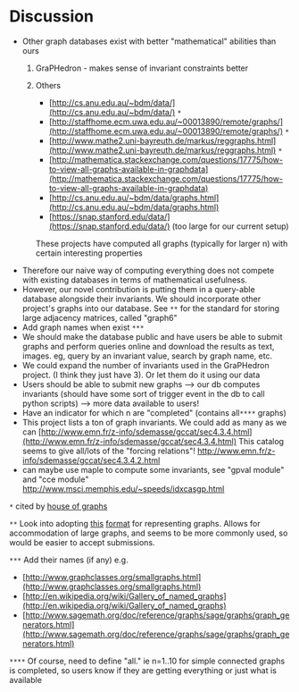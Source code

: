 Discussion
===========
+ Other graph databases exist with better "mathematical" abilities than ours 
   1. GraPHedron - makes sense of invariant constraints better
   2. Others 
	   + [http://cs.anu.edu.au/~bdm/data/](http://cs.anu.edu.au/~bdm/data/)  `*`
	   + [http://staffhome.ecm.uwa.edu.au/~00013890/remote/graphs/](http://staffhome.ecm.uwa.edu.au/~00013890/remote/graphs/)  `*`
	   + [http://www.mathe2.uni-bayreuth.de/markus/reggraphs.html](http://www.mathe2.uni-bayreuth.de/markus/reggraphs.html)   `*`
	   + [http://mathematica.stackexchange.com/questions/17775/how-to-view-all-graphs-available-in-graphdata](http://mathematica.stackexchange.com/questions/17775/how-to-view-all-graphs-available-in-graphdata)
	   + [http://cs.anu.edu.au/~bdm/data/graphs.html](http://cs.anu.edu.au/~bdm/data/graphs.html)
	   + [https://snap.stanford.edu/data/](https://snap.stanford.edu/data/) (too large for our current setup)
	
		These projects have computed all graphs (typically for larger n) with certain interesting properties 
+ Therefore our naive way of computing everything does not compete with existing databases in terms of mathematical usefulness. 
+ However, our novel contribution is putting them in a query-able database alongside their invariants. We should incorporate other project's graphs into our database. See `**` for the standard for storing large adjacency matrices, called "graph6" 
+ Add graph names when exist `***` 
+ We should make the database public and have users be able to submit graphs and perform queries online and download the results as text, images. eg, query by an invariant value, search by graph name, etc. 
+ We could expand the number of invariants used in the GraPHedron project. (I think they just have 3). Or let them do it using our data 
+ Users should be able to submit new graphs --> our db computes invariants (should have some sort of trigger event in the db to call python scripts) --> more data available to users! 
+ Have an indicator for which n are "completed" (contains all`****` graphs) 
+ This project lists a ton of graph invariants. We could add as many as we can
[http://www.emn.fr/z-info/sdemasse/gccat/sec4.3.4.html](http://www.emn.fr/z-info/sdemasse/gccat/sec4.3.4.html)
This catalog seems to give all/lots of the "forcing relations"!
http://www.emn.fr/z-info/sdemasse/gccat/sec4.3.4.2.html
+ can maybe use maple to compute some invariants, see "gpval module" and "cce module"
http://www.msci.memphis.edu/~speeds/idxcasgp.html


`*` cited by [house of graphs](http://www.sciencedirect.com.proxy-um.researchport.umd.edu/science/article/pii/S0166218X12002831#)

`**` Look into adopting [this](http://cs.anu.edu.au/~bdm/data/formats.html) [format](http://cs.anu.edu.au/~bdm/data/formats.txt) for representing graphs.  Allows for accommodation of large graphs, and seems to be more commonly used, so would be easier to accept submissions. 

`***` Add their names (if any) e.g. 

+ [http://www.graphclasses.org/smallgraphs.html](http://www.graphclasses.org/smallgraphs.html)
+ [http://en.wikipedia.org/wiki/Gallery_of_named_graphs](http://en.wikipedia.org/wiki/Gallery_of_named_graphs)
+ [http://www.sagemath.org/doc/reference/graphs/sage/graphs/graph_generators.html](http://www.sagemath.org/doc/reference/graphs/sage/graphs/graph_generators.html)


`****` Of course, need to define "all." ie n=1..10 for simple connected graphs is completed, so users know if they are getting everything or just what is available 








